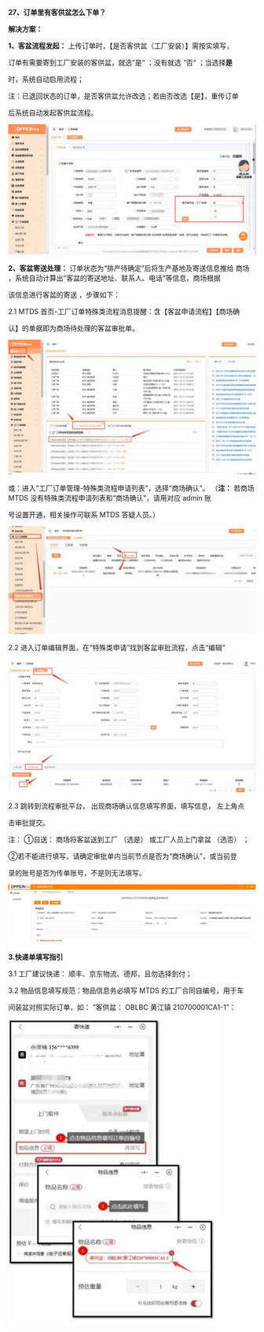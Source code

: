 <a name="bookmark27"></a>**27、订单里有客供盆怎么下单？**

**解决方案：**


**1、客盆流程发起：**  上传订单时，【是否客供盆（工厂安装）】需按实填写，

订单有需要寄到工厂安装的客供盆，就选”是“ ；没有就选 ”否“ ；当选择**是**

时，系统自动启用流程；

注：已退回状态的订单，是否客供盆允许改选；若由否改选【是】，重传订单

后系统自动发起客供盆流程。

![](Aspose.Words.2610f736-33b8-47be-9919-fb6e541eee67.036.jpeg)

**2、客盆寄送处理：**  订单状态为“排产待确定”后将生产基地及寄送信息推给  商场 ，系统自动计算出“客盆的寄送地址、联系人、电话”等信息，商场根据

该信息进行客盆的寄送 ，步骤如下：

2\.1 MTDS 首页-工厂订单特殊类流程消息提醒：含【客盆申请流程】【商场确

认】的单据即为商场待处理的客盆审批单。


![](Aspose.Words.2610f736-33b8-47be-9919-fb6e541eee67.037.jpeg)

或：进入“工厂订单管理-特殊类流程申请列表”，选择“商场确认”。  （**注：** 若商场 MTDS 没有特殊类流程申请列表和“商场确认”，请用对应 admin 账

号设置开通，相关操作可联系 MTDS 答疑人员。）

![](Aspose.Words.2610f736-33b8-47be-9919-fb6e541eee67.038.jpeg)

2\.2 进入订单编辑界面，在“特殊类申请”找到客盆审批流程，点击“编辑”


![](Aspose.Words.2610f736-33b8-47be-9919-fb6e541eee67.039.jpeg)

2\.3 跳转到流程审批平台， 出现商场确认信息填写界面，填写信息，  左上角点

击审批提交。

注： ①自送： 商场将客盆送到工厂 （选是） 或工厂人员上门拿盆 （选否） ；

②若不能进行填写，请确定审批单内当前节点是否为“商场确认”，或当前登

录的账号是否为传单账号，不是则无法填写。

![](Aspose.Words.2610f736-33b8-47be-9919-fb6e541eee67.040.jpeg)



**3.快递单填写指引**

3\.1 工厂建议快递：  顺丰、京东物流、德邦，且勿选择到付；

3\.2 物品信息填写规范：物品信息务必填写 MTDS 的工厂合同自编号，用于车

间装盆对照实际订单，如：  ”客供盆： OBLBC 黄江镇 210700001CA1-1”：


![](Aspose.Words.2610f736-33b8-47be-9919-fb6e541eee67.041.jpeg)







